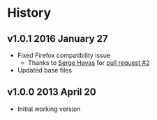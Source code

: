 # History

## v1.0.1 2016 January 27
- Fixed Firefox compatibility issue
	- Thanks to [Serge Havas](https://github.com/Sinewyk) for [pull request #2](https://github.com/bevry/sortobject/pull/2)
- Updated base files

## v1.0.0 2013 April 20
- Initial working version
